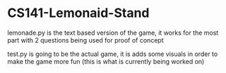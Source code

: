 # CS141-Lemonaid-Stand



lemonade.py is the text based version of the game, it works for the most part with 2 questions being used for proof of concept

test.py is going to be the actual game, it is adds some visuals in order to make the game more fun (this is what is currently being worked on)
